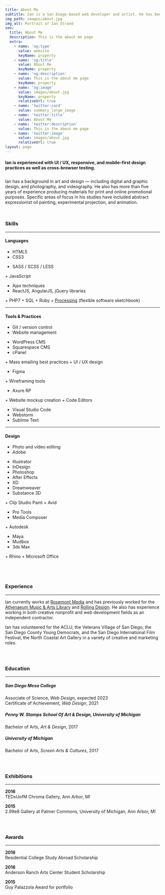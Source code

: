 ```yaml
---
title: About Me
subtitle: Ian is a San Diego-based web developer and artist. He has been designing and creating websites since 2016.
img_path: images/about.jpg
img_alt: Portrait of Ian Strand
seo:
  title: About Me
  description: This is the about me page
  extra:
    - name: 'og:type'
      value: website
      keyName: property
    - name: 'og:title'
      value: About Me
      keyName: property
    - name: 'og:description'
      value: This is the about me page
      keyName: property
    - name: 'og:image'
      value: images/about.jpg
      keyName: property
      relativeUrl: true
    - name: 'twitter:card'
      value: summary_large_image
    - name: 'twitter:title'
      value: About Me
    - name: 'twitter:description'
      value: This is the about me page
    - name: 'twitter:image'
      value: images/about.jpg
      relativeUrl: true
layout: page
---
```


<div style="padding-bottom:0.5em;" markdown='1'>

#### Ian is experienced with UI / UX, responsive, and mobile-first design practices as well as cross-browser testing.

<div style="padding-top:0.6em; padding-bottom:1.5em;" markdown='1'>
Ian has a background in art and design &mdash; including digital and graphic design, and photography, and videography. He also has more than five years of experience producing materials for print and online promotional purposes. Specific areas of focus in his studies have included abstract expressionist oil painting, experimental projection, and animation.
</div>

</div>

<!-- ### Contact
Ian can be contacted at <a href="mailto:ian@ianstrand.com/" target="_blank">ian@ianstrand.com</a>.

<br /> -->

### Skills

<hr />

#### Languages

<div class="two-col" markdown='1'>

+ HTML5
+ CSS3
<ul>
  <li>SASS / SCSS / LESS</li>
</ul>
+ JavaScript
  <ul>
    <li>Ajax techniques</li>
    <li>ReactJS, AngularJS, jQuery libraries</li>
  </ul>
+ PHP7
+ SQL
+ Ruby
+ <a href="https://processing.org/" target="_blank">Processing</a> (flexible software sketchbook)

</div>

<hr />

#### Tools & Practices

<div class="two-col" markdown='1'>

+ Git / version control
+ Website management
<ul>
  <li>WordPress CMS</li>
  <li>Squarespace CMS</li>
  <li>cPanel</li>
</ul>
+ Mass emailing best practices
+ UI / UX design
<ul>
  <li>Figma</li>
</ul>
+ Wireframing tools
<ul>
  <li>Axure RP</li>
</ul>
+ Website mockup creation
+ Code Editors
<ul>
  <li>Visual Studio Code</li>
  <li>Webstorm</li>
  <li>Sublime Text</li>
</ul>
</div>

<hr />

#### Design

<div class="two-col" markdown='1'>

+ Photo and video editing
+ Adobe
<ul>
  <li>Illustrator</li>
  <li>InDesign</li>
  <li>Photoshop</li>
  <li>After Effects</li>
  <li>XD</li>
  <li>Dreamweaver</li>
  <li>Substance 3D</li>
</ul>
+ Clip Studio Paint
+ Avid
<ul>
  <li>Pro Tools</li>
  <li>Media Composer</li>
</ul>
+ Autodesk
<ul>
  <li>Maya</li>
  <li>Mudbox</li>
  <li>3ds Max</li>
</ul>
+ Rhino
+ Microsoft Office

</div>

<div style="padding-top:4em;" markdown='1'>

### Experience

<hr />

Ian currently works at <a href="https://www.rosemontmedia.com/" target="_blank">Rosemont Media</a> and has previously worked for the <a href="https://www.ljathenaeum.org/" target="_blank">Athenaeum Music & Arts Library</a> and <a href="https://www.facebook.com/Rollingifts/" target="_blank">Rolling Design</a>. He also has experience working in both creative nonprofit and web development fields as an independent contractor.

Ian has volunteered for the ACLU, the Veterans Village of San Diego, the San Diego County Young Democrats, and the San Diego International Film Festival, the North Coastal Art Gallery in a variety of creative and marketing roles.

</div>

<div style="padding-top:2em;" markdown='1'>

### Education

<hr />

##### San Diego Mesa College
Associate of Science, *Web Design*, expected 2023 <br/>
Certificate of Achievement, *Web Design*, 2021

##### Penny W. Stamps School Of Art & Design, University of Michigan
Bachelor of Arts, *Art & Design*, 2017

<!--
+ Portfolio included specialties in oil painting, photography, digital animation, and experimental cinematography / projection.
+ Participated in the Michigan International Internship and Service Program.
+ Completed photography coursework at the SACI College of Art & Design in Venice, Italy -->

##### University of Michigan
Bachelor of Arts, *Screen Arts & Cultures*, 2017

<!--
+ Enrolled in the Residential College Program and completed four years of French and Francophone studies.
+ Other areas of study included Anthropology and Computer Science. -->

<!--
+ Topics have covered usability, accessibility, and design principles. -->

</div>

<div style="padding-top:2em;" markdown='1'>

### Exhibitions

<hr />

**2016** <br/>
TEDxUofM Chroma Gallery, Ann Arbor, MI

**2015** <br/>
2.99e8 Gallery at Palmer Commons, University of Michigan, Ann Arbor, MI

</div>

<div style="padding-top:2em;" markdown='1'>

### Awards

<hr />

**2016** <br/>
Residential College Study Abroad Scholarship

**2016** <br/>
Anderson Ranch Arts Center Student Scholarship

**2015** <br/>
Guy Palazzola Award for portfolio

</div>
